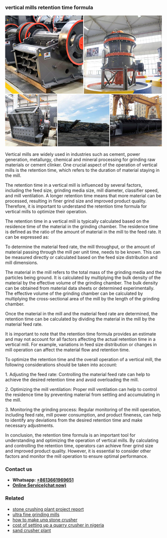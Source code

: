 <h3>vertical mills retention time formula</h3><img src='1706755339.jpg' alt=''><p>Vertical mills are widely used in industries such as cement, power generation, metallurgy, chemical and mineral processing for grinding raw materials or cement clinker. One crucial aspect of the operation of vertical mills is the retention time, which refers to the duration of material staying in the mill.</p><p>The retention time in a vertical mill is influenced by several factors, including the feed size, grinding media size, mill diameter, classifier speed, and mill ventilation. A longer retention time means that more material can be processed, resulting in finer grind size and improved product quality. Therefore, it is important to understand the retention time formula for vertical mills to optimize their operation.</p><p>The retention time in a vertical mill is typically calculated based on the residence time of the material in the grinding chamber. The residence time is defined as the ratio of the amount of material in the mill to the feed rate. It can be expressed as:</p><p>To determine the material feed rate, the mill throughput, or the amount of material passing through the mill per unit time, needs to be known. This can be measured directly or calculated based on the feed size distribution and mill dimensions.</p><p>The material in the mill refers to the total mass of the grinding media and the particles being ground. It is calculated by multiplying the bulk density of the material by the effective volume of the grinding chamber. The bulk density can be obtained from material data sheets or determined experimentally. The effective volume of the grinding chamber can be calculated by multiplying the cross-sectional area of the mill by the length of the grinding chamber.</p><p>Once the material in the mill and the material feed rate are determined, the retention time can be calculated by dividing the material in the mill by the material feed rate.</p><p>It is important to note that the retention time formula provides an estimate and may not account for all factors affecting the actual retention time in a vertical mill. For example, variations in feed size distribution or changes in mill operation can affect the material flow and retention time.</p><p>To optimize the retention time and the overall operation of a vertical mill, the following considerations should be taken into account:</p><p>1. Adjusting the feed rate: Controlling the material feed rate can help to achieve the desired retention time and avoid overloading the mill.</p><p>2. Optimizing the mill ventilation: Proper mill ventilation can help to control the residence time by preventing material from settling and accumulating in the mill.</p><p>3. Monitoring the grinding process: Regular monitoring of the mill operation, including feed rate, mill power consumption, and product fineness, can help to identify any deviations from the desired retention time and make necessary adjustments.</p><p>In conclusion, the retention time formula is an important tool for understanding and optimizing the operation of vertical mills. By calculating and controlling the retention time, operators can achieve finer grind size and improved product quality. However, it is essential to consider other factors and monitor the mill operation to ensure optimal performance.</p><h3>Contact us</h3><ul><li><strong>Whatsapp:&nbsp;<a href="https://wa.me/8613661969651">+8613661969651</a></strong></li><li><a href="https://swt.shibang-china.com/?git&amp;zhl&amp;vertical mills retention time formula"><strong>Online Service(chat now)</strong></a></li></ul><h3>Related</h3><ul><li><a href='stone crushing plant project report.md'>stone crushing plant project report</a></li><li><a href='ultra fine grinding mills.md'>ultra fine grinding mills</a></li><li><a href='how to make unq stone crusher.md'>how to make unq stone crusher</a></li><li><a href='cost of setting up a quarry crusher in nigeria.md'>cost of setting up a quarry crusher in nigeria</a></li><li><a href='sand crusher plant.md'>sand crusher plant</a></li></ul>